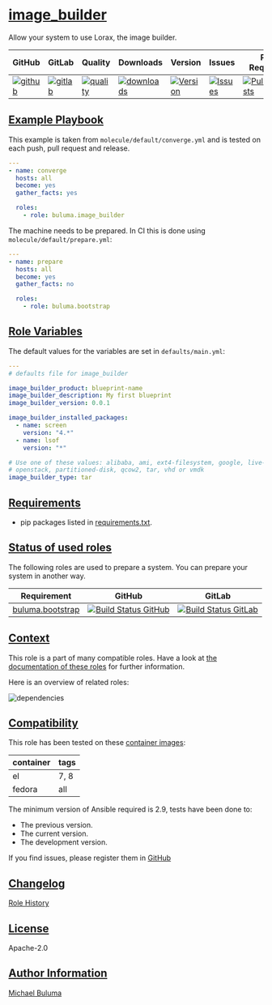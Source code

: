 # [image_builder](#image_builder)

Allow your system to use Lorax, the image builder.

|GitHub|GitLab|Quality|Downloads|Version|Issues|Pull Requests|
|------|------|-------|---------|-------|------|-------------|
|[![github](https://github.com/buluma/ansible-role-image_builder/workflows/Ansible%20Molecule/badge.svg)](https://github.com/buluma/ansible-role-image_builder/actions)|[![gitlab](https://gitlab.com/buluma/ansible-role-image_builder/badges/master/pipeline.svg)](https://gitlab.com/buluma/ansible-role-image_builder)|[![quality](https://img.shields.io/ansible/quality/)](https://galaxy.ansible.com/buluma/image_builder)|[![downloads](https://img.shields.io/ansible/role/d/)](https://galaxy.ansible.com/buluma/image_builder)|[![Version](https://img.shields.io/github/release/buluma/ansible-role-image_builder.svg)](https://github.com/buluma/ansible-role-image_builder/releases/)|[![Issues](https://img.shields.io/github/issues/buluma/ansible-role-image_builder.svg)](https://github.com/buluma/ansible-role-image_builder/issues/)|[![PullRequests](https://img.shields.io/github/issues-pr-closed-raw/buluma/ansible-role-image_builder.svg)](https://github.com/buluma/ansible-role-image_builder/pulls/)|

## [Example Playbook](#example-playbook)

This example is taken from `molecule/default/converge.yml` and is tested on each push, pull request and release.
```yaml
---
- name: converge
  hosts: all
  become: yes
  gather_facts: yes

  roles:
    - role: buluma.image_builder
```

The machine needs to be prepared. In CI this is done using `molecule/default/prepare.yml`:
```yaml
---
- name: prepare
  hosts: all
  become: yes
  gather_facts: no

  roles:
    - role: buluma.bootstrap
```


## [Role Variables](#role-variables)

The default values for the variables are set in `defaults/main.yml`:
```yaml
---
# defaults file for image_builder

image_builder_product: blueprint-name
image_builder_description: My first blueprint
image_builder_version: 0.0.1

image_builder_installed_packages:
  - name: screen
    version: "4.*"
  - name: lsof
    version: "*"

# Use one of these values: alibaba, ami, ext4-filesystem, google, live-iso,
# openstack, partitioned-disk, qcow2, tar, vhd or vmdk
image_builder_type: tar
```

## [Requirements](#requirements)

- pip packages listed in [requirements.txt](https://github.com/buluma/ansible-role-image_builder/blob/main/requirements.txt).

## [Status of used roles](#status-of-requirements)

The following roles are used to prepare a system. You can prepare your system in another way.

| Requirement | GitHub | GitLab |
|-------------|--------|--------|
|[buluma.bootstrap](https://galaxy.ansible.com/buluma/bootstrap)|[![Build Status GitHub](https://github.com/buluma/ansible-role-bootstrap/workflows/Ansible%20Molecule/badge.svg)](https://github.com/buluma/ansible-role-bootstrap/actions)|[![Build Status GitLab ](https://gitlab.com/buluma/ansible-role-bootstrap/badges/master/pipeline.svg)](https://gitlab.com/buluma/ansible-role-bootstrap)|

## [Context](#context)

This role is a part of many compatible roles. Have a look at [the documentation of these roles](https://buluma.github.io/) for further information.

Here is an overview of related roles:

![dependencies](https://raw.githubusercontent.com/buluma/ansible-role-image_builder/png/requirements.png "Dependencies")

## [Compatibility](#compatibility)

This role has been tested on these [container images](https://hub.docker.com/u/buluma):

|container|tags|
|---------|----|
|el|7, 8|
|fedora|all|

The minimum version of Ansible required is 2.9, tests have been done to:

- The previous version.
- The current version.
- The development version.



If you find issues, please register them in [GitHub](https://github.com/buluma/ansible-role-image_builder/issues)

## [Changelog](#changelog)

[Role History](https://github.com/buluma/ansible-role-image_builder/blob/master/CHANGELOG.md)

## [License](#license)

Apache-2.0

## [Author Information](#author-information)

[Michael Buluma](https://buluma.github.io/)
